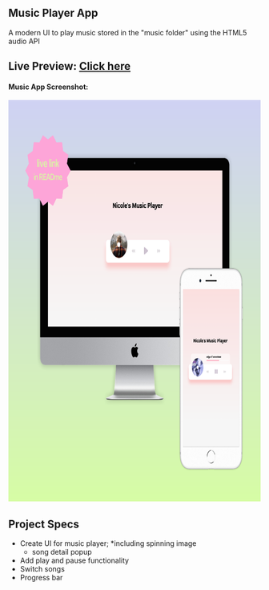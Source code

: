 ## Music Player App

A modern UI to play music stored in the "music folder" using the HTML5 audio API

## Live Preview: [Click here](https://nicolegeorge.github.io/netflix-landing-page/)

#### Music App Screenshot: </br>
<a href="#" rel="nofollow"><img height="800" src="https://github.com/NicoleGeorge/music-player/blob/main/screnshots/mockup.png" style="max-width:100%;" target="_blank"></a>

## Project Specs
- Create UI for music player; 
    *including spinning image
    * song detail popup
- Add play and pause functionality
- Switch songs
- Progress bar

